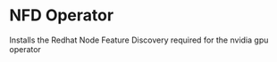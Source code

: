 NFD Operator
===============================================================================
Installs the Redhat Node Feature Discovery required for the nvidia gpu operator